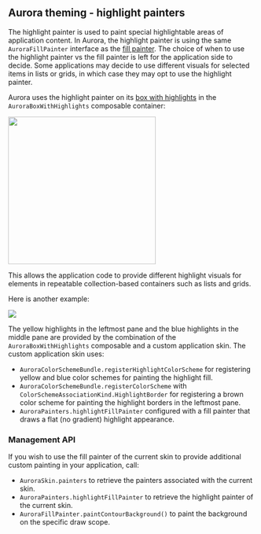 ## Aurora theming - highlight painters

The highlight painter is used to paint special highlightable areas of application content. In Aurora, the highlight painter is using the same `AuroraFillPainter` interface as the [fill painter](fill.md). The choice of when to use the highlight painter vs the fill painter is left for the application side to decide. Some applications may decide to use different visuals for selected items in lists or grids, in which case they may opt to use the highlight painter.

Aurora uses the highlight painter on its [box with highlights](../component/BoxWithHighlights.md) in the `AuroraBoxWithHighlights` composable container:

<img src="https://raw.githubusercontent.com/kirill-grouchnikov/aurora/icicle/docs/images/component/walkthrough/box-with-highlights.png" width="300" border=0/>

This allows the application code to provide different highlight visuals for elements in repeatable collection-based containers such as lists and grids.

Here is another example:

<img src="https://raw.githubusercontent.com/kirill-grouchnikov/aurora/icicle/docs/images/theming/painters/highlight/highlights.png" border=0/>

The yellow highlights in the leftmost pane and the blue highlights in the middle pane are provided by the combination of the `AuroraBoxWithHighlights` composable and a custom application skin. The custom application skin uses:

* `AuroraColorSchemeBundle.registerHighlightColorScheme` for registering yellow and blue color schemes for painting the highlight fill.
* `AuroraColorSchemeBundle.registerColorScheme` with `ColorSchemeAssociationKind.HighlightBorder` for registering a brown color scheme for painting the highlight borders in the leftmost pane.
* `AuroraPainters.highlightFillPainter` configured with a fill painter that draws a flat (no gradient) highlight appearance.


### Management API

If you wish to use the fill painter of the current skin to provide additional custom painting in your application, call:

* `AuroraSkin.painters` to retrieve the painters associated with the current skin.
* `AuroraPainters.highlightFillPainter` to retrieve the highlight painter of the current skin.
* `AuroraFillPainter.paintContourBackground()` to paint the background on the specific draw scope.

